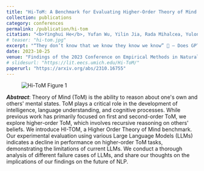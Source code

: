 ```yaml
---
title: "Hi-ToM: A Benchmark for Evaluating Higher-Order Theory of Mind Reasoning in Large Language Models"
collection: publications
category: conferences
permalink: /publication/hi-tom
citation: "<b>Yinghui He</b>, Yufan Wu, Yilin Jia, Rada Mihalcea, Yulong Chen, and Naihao Deng" # I've changed it to author
# teaser: "hi-tom.jpg"
excerpt: "“They don’t know that we know they know we know” 🤯 — Does GPT-4 have Higher-Order Theory of Mind?  Introducing 👋 Hi-ToM: a benchmark pushing LLMs to their limits in higher-order ToM (3rd order & beyond). LLMs’ performance declines drastically to near 0 📉 on 3rd and 4th!"
date: 2023-10-25
venue: "Findings of the 2023 Conference on Empirical Methods in Natural Language Processing"
# slidesurl: "https://lit.eecs.umich.edu/Hi-ToM/"
paperurl: "https://arxiv.org/abs/2310.16755"
---
```


<figure>
  <img src="{{ site.baseurl }}/images/tom-wide.png" alt="Hi-ToM Figure 1">
</figure>

**_Abstract_**: Theory of Mind (ToM) is the ability to reason about one's own and others' mental states. ToM plays a critical role in the development of intelligence, language understanding, and cognitive processes. While previous work has primarily focused on first and second-order ToM, we explore higher-order ToM, which involves recursive reasoning on others' beliefs. We introduce HI-TOM, a Higher Order Theory of Mind benchmark. Our experimental evaluation using various Large Language Models (LLMs) indicates a decline in performance on higher-order ToM tasks, demonstrating the limitations of current LLMs. We conduct a thorough analysis of different failure cases of LLMs, and share our thoughts on the implications of our findings on the future of NLP.
